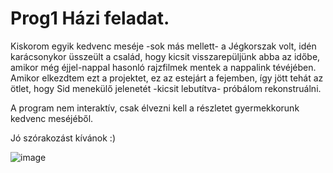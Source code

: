 # Prog1 Házi feladat.

Kiskorom egyik kedvenc meséje -sok más mellett- a Jégkorszak volt, idén karácsonykor üsszeült a család, hogy kicsit visszarepüljünk abba az időbe, amikor még éjjel-nappal hasonló rajzfilmek mentek a nappalink tévéjében. Amikor elkezdtem ezt a projektet, ez az estejárt a fejemben, így jött tehát az ötlet, hogy Sid menekülő jelenetét -kicsit lebutítva- próbálom rekonstruálni.

A program nem interaktív, csak élvezni kell a részletet gyermekkorunk kedvenc meséjéből.

Jó szórakozást kívánok :)


![image](https://user-images.githubusercontent.com/90149498/155856575-80276251-7cb4-4a42-8cf8-6b99a33bd240.png)
